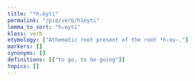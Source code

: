 ```yaml
---
title: "*h₁éyti"
permalink: "/pie/verb/h1éyti"
lemma_to_sort: "h₁eyti"
klass: verb
etymology: ["Athematic root present of the root *h₁ey-."]
markers: []
synonyms: []
definitions: [["to go, to be going"]]
topics: []
---
```


